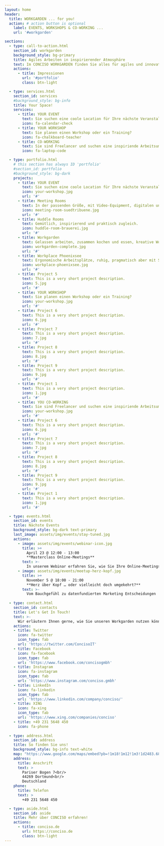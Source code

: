 ```yaml
---
layout: home
header:
  title: WORKGARDEN ... for you!
  action: # action button is optional
    label: EVENTS, WORKSHOPS & CO-WORKING ...
    url: '#workgarden'

sections:
  - type: call-to-action.html
    section_id: workgarden
    background_style: bg-primary
    title: Agiles Arbeiten in inspirierender Atmosphäre
    text: Im CONCISO WORKGARDEN finden Sie alles für agiles und innovatives Arbeiten. Für erfolgreiche Events, Workshops oder einfach gutes Co-Working. 
    actions:
      - title: Impressionen
        url: '#portfolio'
        class: btn-light

  - type: services.html
    section_id: services
    #background_style: bg-info
    title: Your Space!
    services:
      - title: YOUR EVENT
        text: Sie suchen eine coole Location für Ihre nächste Veranstaltung?
        icon: fa-calendar-check
      - title: YOUR WORKSHOP
        text: Sie planen einen Workshop oder ein Training?
        icon: fa-chalkboard-teacher
      - title: CO-WORKING
        text: Sie sind Freelancer und suchen eine inspiriende Arbeitsumgebung?
        icon: fa-laptop-code

  - type: portfolio.html
    # this section has always ID 'portfolio'
    #section_id: portfolio
    #background_style: bg-dark
    projects:
      - title: YOUR EVENT
        text: Sie suchen eine coole Location für Ihre nächste Veranstaltung?
        icon: your-workshop.jpg
        url: '#'
      - title: Meeting Rooms
        text: In der passenden Größe, mit Video-Equipment, digitalen und klassischen Whiteboards.
        icon: meeting-room-suedtribuene.jpg
        url: '#'
      - title: Huddle Rooms
        text: Gemütlich, inspirierend und praktisch zugleich.
        icon: huddle-room-brauerei.jpg
        url: '#'
      - title: Workgarden
        text: Gelassen arbeiten, zusammen kochen und essen, kreative Workshops, spannende Events.
        icon: workgarden-complete.jpg
        url: '#'
      - title: Workplace Phoenixsee
        text: Ergonomische Arbeitsplätze, ruhig, pragmatisch aber mit Style.
        icon: workplace-phoenixsee.jpg
        url: '#'
      - title: Project 5
        text: This is a very short project description.
        icon: 5.jpg
        url: '#'
      - title: YOUR WORKSHOP
        text: Sie planen einen Workshop oder ein Training?
        icon: your-workshop.jpg
        url: '#'
      - title: Project 6
        text: This is a very short project description.
        icon: 6.jpg
        url: '#'
      - title: Project 7
        text: This is a very short project description.
        icon: 7.jpg
        url: '#'
      - title: Project 8
        text: This is a very short project description.
        icon: 8.jpg
        url: '#'
      - title: Project 9
        text: This is a very short project description.
        icon: 9.jpg
        url: '#'
      - title: Project 1
        text: This is a very short project description.
        icon: 1.jpg
        url: '#'
      - title: YOU CO-WORKING
        text: Sie sind Freelancer und suchen eine inspiriende Arbeitsumgebung?
        icon: your-workshop.jpg
        url: '#'
      - title: Project 6
        text: This is a very short project description.
        icon: 6.jpg
        url: '#'
      - title: Project 7
        text: This is a very short project description.
        icon: 7.jpg
        url: '#'
      - title: Project 8
        text: This is a very short project description.
        icon: 8.jpg
        url: '#'
      - title: Project 9
        text: This is a very short project description.
        icon: 9.jpg
        url: '#'
      - title: Project 1
        text: This is a very short project description.
        icon: 1.jpg
        url: '#'

  - type: events.html
    section_id: events
    title: Nächste Events
    background_style: bg-dark text-primary
    last_image: assets/img/events/stay-tuned.jpg
    actions:
      - image: assets/img/events/webinar-icon.jpg
        title: >+
          April 23 @ 12:00 - 13:00
          **Masterclass Online-Meetings**
        text: >-
          In unserem Webinar erfahren Sie, wie Sie Ihre Online-Meetings noch besser machen, welche Möglichkeiten es abseits des üblichen Screensharing gibt.
      - image: assets/img/events/meetup-herz-kopf.jpg
        title: >+
          November 5 @ 18:00 - 21:00
          **Herz über Kopf … oder vielleicht doch umgekehrt?**
        text: >-
          Vom Bauchgefühl zu datenfundierten Marketing Entscheidungen
  
  - type: contact.html
    section_id: contacts
    title: Let's Get In Touch!
    text: >-
      Wir erläutern Ihnen gerne, wie Sie unseren Workgarden nutzen können.
    actions:
    - title: Twitter
      icon: fa-twitter
      icon_type: fab
      url: 'https://twitter.com/ConcisoIT'
    - title: Facebook
      icon: fa-facebook
      icon_type: fab
      url: 'https://www.facebook.com/concisogmbh'
    - title: Instagram
      icon: fa-instagram
      icon_type: fab
      url: 'https://www.instagram.com/conciso.gmbh'
    - title: LinkedIn
      icon: fa-linkedin
      icon_type: fab
      url: 'https://www.linkedin.com/company/conciso/'
    - title: XING
      icon: fa-xing
      icon_type: fab
      url: 'https://www.xing.com/companies/conciso'
    - title: +49 231 5648 450
      icon: fa-phone
  
  - type: address.html
    section_id: address
    title: So finden Sie uns!
    background_style: bg-info text-white
    map: "https://www.google.com/maps/embed?pb=!1m18!1m12!1m3!1d2483.6841635868645!2d7.520305815544835!3d51.500663119017034!2m3!1f0!2f0!3f0!3m2!1i1024!2i768!4f13.1!3m3!1m2!1s0x47b917045edd95ab%3A0x8782a144767f55d0!2sWorkgarden%40Conciso!5e0!3m2!1sde!2sde!4v1587384520208!5m2!1sde!2sde"
    address:
      title: Anschrift
      text: >
        Pariser Bogen 7<br/>
        44269 Dortmund<br/>
        Deutschland
    phone:
      title: Telefon
      text: >
        +49 231 5648 450

  - type: aside.html
    section_id: aside
    title: Mehr über CONCISO erfahren!
    actions:
      - title: conciso.de
        url: https://conciso.de
        class: btn-light
---
```


